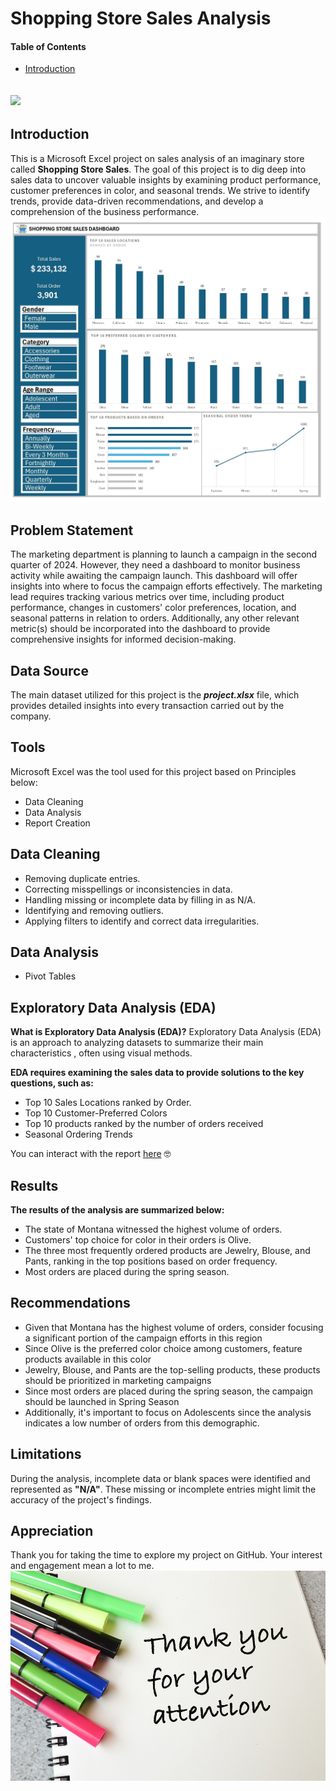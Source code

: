 # Shopping Store Sales Analysis

#### Table of Contents
- [Introduction](https://github.com/KingYungzel/Shopping-Store-Sales##introduction)

![](project_intro.jpg)
---

## Introduction
This is a Microsoft Excel project on sales analysis of an imaginary store called **Shopping Store Sales**.
The goal of this project is to dig deep into sales data to uncover valuable insights by examining product performance, customer preferences in color, and seasonal trends. 
We strive to identify trends, provide data-driven recommendations, and develop a comprehension of the business performance.
![](my_project_dash.jpg)

## Problem Statement 
The marketing department is planning to launch a campaign in the second quarter of 2024. However, they need a dashboard to monitor business activity while awaiting the campaign launch. This dashboard will offer insights into where to focus the campaign efforts effectively. The marketing lead requires tracking various metrics over time, including product performance, changes in customers' color preferences, location, and seasonal patterns in relation to orders. Additionally, any other relevant metric(s) should be incorporated into the dashboard to provide comprehensive insights for informed decision-making.

## Data Source
The main dataset utilized for this project is the **_project.xlsx_** file, which provides detailed insights into every transaction carried out by the company.

## Tools
Microsoft Excel was the tool used for this project based on Principles below:
- Data Cleaning
- Data Analysis
- Report Creation

## Data Cleaning
- Removing duplicate entries.
- Correcting misspellings or inconsistencies in data.
- Handling missing or incomplete data by filling in as N/A.
- Identifying and removing outliers.
- Applying filters to identify and correct data irregularities.

## Data Analysis
- Pivot Tables

## Exploratory Data Analysis (EDA)
**What is Exploratory Data Analysis (EDA)?** Exploratory Data Analysis (EDA) is an approach to analyzing datasets to summarize their main characteristics , often using visual methods.

**EDA requires examining the sales data to provide solutions to the key questions, such as:**
- Top 10 Sales Locations ranked by Order.
- Top 10 Customer-Preferred Colors
- Top 10 products ranked by the number of orders received
- Seasonal Ordering Trends

You can interact with the report [here](https://5w0m4q-my.sharepoint.com/:x:/g/personal/yungzel_yungzelgraphic_name_ng/EYUkn-3m_5dLqs-ACAKAy88BLiUtt60t2hqlz4-pQUiPuQ?e=QZmipn&nav=MTVfezQwNDQ2OTZFLURERjYtNDk3Mi04QjM5LTE5QUFBN0E2ODAyN30) 🤓

## Results
**The results of the analysis are summarized below:**
- The state of Montana witnessed the highest volume of orders.
- Customers' top choice for color in their orders is Olive. 
- The three most frequently ordered products are Jewelry, Blouse, and Pants, ranking in the top positions based on order frequency.
- Most orders are placed during the spring season.

## Recommendations
- Given that Montana has the highest volume of orders, consider focusing a significant portion of the campaign efforts in this region
- Since Olive is the preferred color choice among customers, feature products available in this color
- Jewelry, Blouse, and Pants are the top-selling products, these products should be prioritized in marketing campaigns
- Since most orders are placed during the spring season, the campaign should be launched in Spring Season
- Additionally, it's important to focus on Adolescents since the analysis indicates a low number of orders from this demographic.

## Limitations 
During the analysis, incomplete data or blank spaces were identified and represented as **"N/A"**. These missing or incomplete entries might limit the accuracy of the project's findings.

## Appreciation
Thank you for taking the time to explore my project on GitHub. Your interest and engagement mean a lot to me.
![](thank_you.jpeg)
